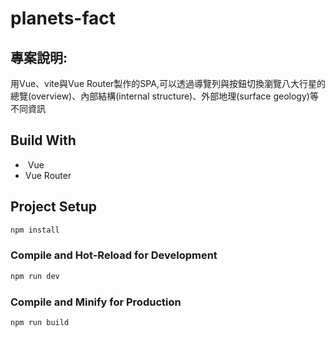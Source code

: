 # planets-fact

## 專案說明:
用Vue、vite與Vue Router製作的SPA,可以透過導覽列與按鈕切換瀏覽八大行星的總覽(overview)、內部結構(internal structure)、外部地理(surface geology)等不同資訊

## Build With 
-  Vue
- Vue Router

## Project Setup

```sh
npm install
```

### Compile and Hot-Reload for Development

```sh
npm run dev
```

### Compile and Minify for Production

```sh
npm run build
```

